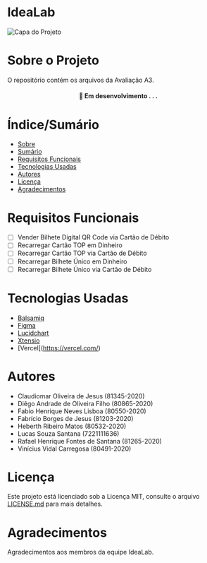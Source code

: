 # IdeaLab


![Capa do Projeto](https://t.ctcdn.com.br/33g9PKgLemg0xlqbbieHok4PWZI=/1400x788/smart/i329345.jpeg)

# Sobre o Projeto

O repositório contém os arquivos da Avaliação A3.

<h4 align="center"> 
	🚧  Em desenvolvimento . . .
</h4>

# Índice/Sumário

* [Sobre](#sobre-o-projeto)
* [Sumário](#índice/sumário)
* [Requisitos Funcionais](#requisitos-funcionais)
* [Tecnologias Usadas](#tecnologias-usadas)
* [Autores](#autores)
* [Licença](#licença)
* [Agradecimentos](#agradecimentos)


# Requisitos Funcionais 

- [ ] Vender Bilhete Digital QR Code via Cartão de Débito
- [ ] Recarregar Cartão TOP em Dinheiro
- [ ] Recarregar Cartão TOP via Cartão de Débito
- [ ] Recarregar Bilhete Único em Dinheiro
- [ ] Recarregar Bilhete Único via Cartão de Débito

# Tecnologias Usadas

- [Balsamiq](https://balsamiq.com/)
- [Figma](https://www.figma.com/)
- [Lucidchart](https://www.lucidchart.com/pages/pt?gclid=Cj0KCQjw9deiBhC1ARIsAHLjR2AXNogNk5yVwZHY6sIImmCqUM1nvOXSGObem8293DqfVCI2bwUZ2u0aAjNSEALw_wcB&km_CPC_AdGroupID=59412157138&km_CPC_AdPosition=&km_CPC_CampaignId=1500131167&km_CPC_Country=9047824&km_CPC_Creative=294337318298&km_CPC_Device=c&km_CPC_ExtensionID=&km_CPC_Keyword=lucidchart&km_CPC_MatchType=e&km_CPC_Network=g&km_CPC_TargetID=kwd-33511936169&km_CPC_placement=&km_CPC_target=&utm_campaign=_chart_pt_allcountries_mixed_search_brand_exact_&utm_medium=cpc&utm_source=google)
- [Xtensio](https://xtensio.com/?fpr=trinh92)
- [Vercel[(https://vercel.com/)

# Autores

* Claudiomar Oliveira de Jesus (81345-2020)
* Diêgo Andrade de Oliveira Filho (80865-2020)
* Fabio Henrique Neves Lisboa (80550-2020)
* Fabrício Borges de Jesus (81203-2020)
* Heberth Ribeiro Matos (80532-2020)
* Lucas Souza Santana (7221111636)
* Rafael Henrique Fontes de Santana (81265-2020)
* Vinícius Vidal Carregosa (80491-2020)

# Licença

Este projeto está licenciado sob a Licença MIT,  consulte o arquivo [LICENSE.md](LICENSE.md) para mais detalhes.

# Agradecimentos

Agradecimentos aos membros da equipe IdeaLab.
